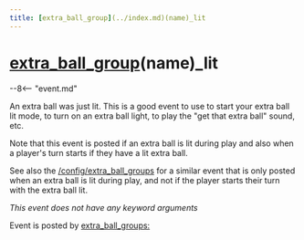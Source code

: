 ```yaml
---
title: [extra_ball_group](../index.md)(name)_lit
---
```


# [extra_ball_group](../index.md)(name)_lit


--8<-- "event.md"

An extra ball was just lit. This is a good event to use to start your
extra ball lit mode, to turn on an extra ball light, to play the "get
that extra ball" sound, etc.

Note that this event is posted if an extra ball is lit during play and
also when a player's turn starts if they have a lit extra ball.

See also the [/config/extra_ball_groups](extra_ball_extra_ball_lit.md)
for a similar event that is only posted when an extra ball is lit during
play, and not if the player starts their turn with the extra ball lit.

*This event does not have any keyword arguments*

Event is posted by [extra_ball_groups:](../config/extra_ball_groups.md)
